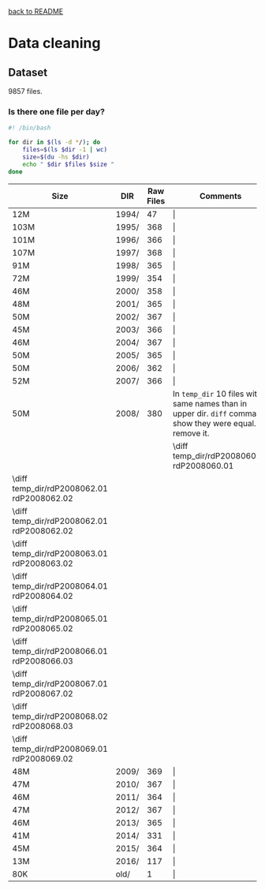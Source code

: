 [back to README](https://github.com/luismiguelcasadodiaz/Helio_Sentinel_Crew/tree/main)
# Data cleaning
## Dataset 
9857 files.

### Is there one file per day?
```bash
#! /bin/bash

for dir in $(ls -d */); do
	files=$(ls $dir -1 | wc)
	size=$(du -hs $dir)
	echo " $dir $files $size "
done
```


|Size| DIR   | Raw Files|Comments|Files cleaned|
|-----|------|------|----------------|-----|
|12M	|1994/ |47|\||
|103M	|1995/ |368|\||
|101M	|1996/ |366|\||
|107M	|1997/ |368|\||
|91M	|1998/ |365|\||
|72M	|1999/ |354|\||
|46M	|2000/ |358|\||
|48M	|2001/ |365|\||
|50M	|2002/ |367|\||
|45M	|2003/ |366|\||
|46M	|2004/ |367|\||
|50M	|2005/ |365|\||
|50M	|2006/ |362|\||
|52M	|2007/ |366|\||
|50M	|2008/ |380|In `temp_dir` 10 files with same names than in upper dir. `diff` command show they were equal. I remove it. ||
||||\diff temp_dir/rdP2008060.01 rdP2008060.01 ||
\diff temp_dir/rdP2008062.01 rdP2008062.02 ||
\diff temp_dir/rdP2008062.01 rdP2008062.02 ||
\diff temp_dir/rdP2008063.01 rdP2008063.02 ||
\diff temp_dir/rdP2008064.01 rdP2008064.02 ||
\diff temp_dir/rdP2008065.01 rdP2008065.02 ||
\diff temp_dir/rdP2008066.01 rdP2008066.03 ||
\diff temp_dir/rdP2008067.01 rdP2008067.02 ||
\diff temp_dir/rdP2008068.02 rdP2008068.03 ||
\diff temp_dir/rdP2008069.01 rdP2008069.02|||
|48M	|2009/ |369|\||
|47M	|2010/ |367|\||
|46M	|2011/ |364|\||
|47M	|2012/ |367|\||
|46M	|2013/ |365|\||
|41M	|2014/ |331|\||
|45M	|2015/ |364|\||
|13M	|2016/ |117|\||
|80K	|old/ |1|\||


